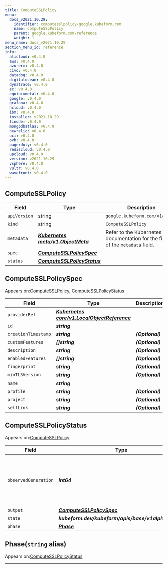 ```yaml
---
title: ComputeSSLPolicy
menu:
  docs_v2021.10.29:
    identifier: computesslpolicy-google.kubeform.com
    name: ComputeSSLPolicy
    parent: google.kubeform.com-reference
    weight: 1
menu_name: docs_v2021.10.29
section_menu_id: reference
info:
  alicloud: v0.4.0
  aws: v0.4.0
  azurerm: v0.4.0
  civo: v0.4.0
  datadog: v0.4.0
  digitalocean: v0.4.0
  dynatrace: v0.4.0
  ec: v0.4.0
  equinixmetal: v0.4.0
  google: v0.4.0
  grafana: v0.4.0
  hcloud: v0.4.0
  ibm: v0.4.0
  installer: v2021.10.29
  linode: v0.4.0
  mongodbatlas: v0.4.0
  newrelic: v0.4.0
  oci: v0.4.0
  ovh: v0.4.0
  pagerduty: v0.4.0
  rediscloud: v0.4.0
  upcloud: v0.4.0
  version: v2021.10.29
  vsphere: v0.4.0
  vultr: v0.4.0
  wavefront: v0.4.0
---
```


## ComputeSSLPolicy
| Field | Type | Description |
| ------ | ----- | ----------- |
| `apiVersion` | string | `google.kubeform.com/v1alpha1` |
|    `kind` | string | `ComputeSSLPolicy` |
| `metadata` | ***[Kubernetes meta/v1.ObjectMeta](https://v1-18.docs.kubernetes.io/docs/reference/generated/kubernetes-api/v1.18/#objectmeta-v1-meta)***|Refer to the Kubernetes API documentation for the fields of the `metadata` field.|
| `spec` | ***[ComputeSSLPolicySpec](#computesslpolicyspec)***||
| `status` | ***[ComputeSSLPolicyStatus](#computesslpolicystatus)***||
## ComputeSSLPolicySpec

Appears on:[ComputeSSLPolicy](#computesslpolicy), [ComputeSSLPolicyStatus](#computesslpolicystatus)

| Field | Type | Description |
| ------ | ----- | ----------- |
| `providerRef` | ***[Kubernetes core/v1.LocalObjectReference](https://v1-18.docs.kubernetes.io/docs/reference/generated/kubernetes-api/v1.18/#localobjectreference-v1-core)***||
| `id` | ***string***||
| `creationTimestamp` | ***string***| ***(Optional)*** |
| `customFeatures` | ***[]string***| ***(Optional)*** |
| `description` | ***string***| ***(Optional)*** |
| `enabledFeatures` | ***[]string***| ***(Optional)*** |
| `fingerprint` | ***string***| ***(Optional)*** |
| `minTLSVersion` | ***string***| ***(Optional)*** |
| `name` | ***string***||
| `profile` | ***string***| ***(Optional)*** |
| `project` | ***string***| ***(Optional)*** |
| `selfLink` | ***string***| ***(Optional)*** |
## ComputeSSLPolicyStatus

Appears on:[ComputeSSLPolicy](#computesslpolicy)

| Field | Type | Description |
| ------ | ----- | ----------- |
| `observedGeneration` | ***int64***| ***(Optional)*** Resource generation, which is updated on mutation by the API Server.|
| `output` | ***[ComputeSSLPolicySpec](#computesslpolicyspec)***| ***(Optional)*** |
| `state` | ***kubeform.dev/kubeform/apis/base/v1alpha1.State***| ***(Optional)*** |
| `phase` | ***[Phase](#phase)***| ***(Optional)*** |
## Phase(`string` alias)

Appears on:[ComputeSSLPolicyStatus](#computesslpolicystatus)

---
